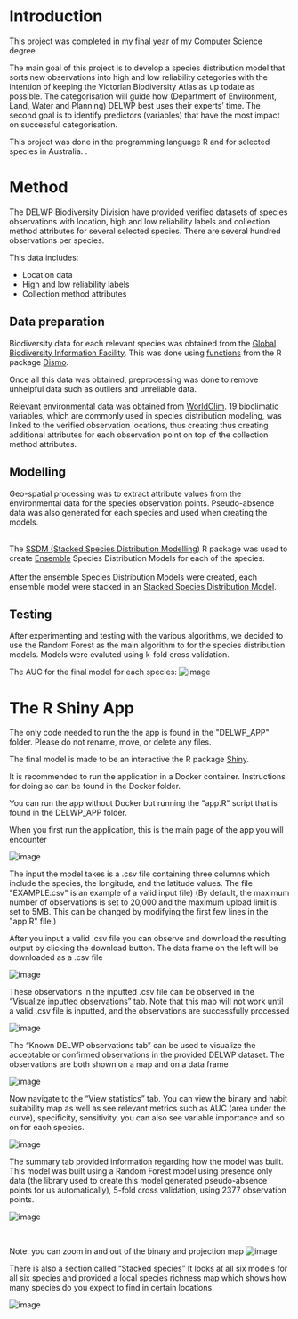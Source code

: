 <h1> Introduction </h1>

This project was completed in my final year of my Computer Science degree.

The main goal of this project is to develop a species distribution model that sorts new observations into high and low reliability categories with the intention of keeping the Victorian Biodiversity Atlas as up todate as possible. The categorisation will guide how (Department of Environment, Land, Water and Planning) DELWP best uses their experts’ time. The second goal is to identify predictors (variables) that have the most impact on successful categorisation.

This project was done in the programming language R and for selected species in Australia.
.

<h1> Method </h1>
The DELWP Biodiversity Division have provided verified datasets of species observations with location, high and low reliability labels and collection method attributes for several selected species. There are several hundred observations per species.<br>

This data includes: <ul>
	<li>Location data</li>
	<li>High and low reliability labels</li>
	<li>Collection method attributes</li>
</ul>

<h2> Data preparation </h2>
Biodiversity data for each relevant species was obtained from the <a href="https://www.gbif.org">Global Biodiversity Information Facility</a>. 
This was done using <a href="https://cran.r-project.org/web/packages/dismo/dismo.pdf">functions</a> from the R package <a href="https://www.rdocumentation.org/packages/dismo/versions/0.7-6/topics/gbif">Dismo</a>.

Once all this data was obtained, preprocessing was done to remove unhelpful data such as outliers and unreliable data.

Relevant environmental data was obtained from <a href="https://www.worldclim.org/data/bioclim.html">WorldClim</a>. 19 bioclimatic variables, which are commonly used in species distribution modeling, was linked to the verified observation locations, thus creating thus creating additional attributes for each observation point on top of the collection method attributes.

<h2> Modelling </h2>
Geo-spatial processing was to extract attribute values from the environmental data for the species observation points.
Pseudo-absence data was also generated for each species and used when creating the models. <br> <br>

The  <a href="https://cran.r-project.org/web/packages/SSDM/vignettes/SSDM.html">SSDM (Stacked Species Distribution Modelling)</a> R package was used to create <a href="https://rdrr.io/cran/SSDM/man/ensemble_modelling.html">Ensemble</a> Species Distribution Models for each of the species.  <br> <br>
After the ensemble Species Distribution Models were created, each ensemble model were stacked in an <a href="https://rdrr.io/cran/SSDM/man/stacking.html">Stacked Species Distribution Model</a>.


<h2> Testing </h2>
After experimenting and testing with the various algorithms, we decided to use the Random Forest as the main algorithm to for the species distribution models.  Models were evaluted using k-fold cross validation.

The AUC for the final model for each species:
![image](https://user-images.githubusercontent.com/84790185/142960591-eb4af18d-6ab3-4b31-8593-4f70e2a6cc99.png)



<h1> The R Shiny App </h1>
The only code needed to run the the app is found in the "DELWP_APP" folder.
Please do not rename, move, or delete any files.

The final model is made to be an interactive the R package <a href="https://shiny.rstudio.com/">Shiny</a>.

It is recommended to run the application in a Docker container. Instructions for doing so can be found in the Docker folder.

You can run the app without Docker but running the "app.R" script that is found in the DELWP_APP folder.

When you first run the application, this is the main page of the app you will encounter

![image](https://user-images.githubusercontent.com/84790185/142968893-a9acd777-cf14-48fa-843d-099c37a9890c.png)

The input the model takes is a .csv file containing three columns which include the species, the longitude, and the latitude values. 
The file "EXAMPLE.csv" is an example of a valid input file)
(By default, the maximum number of observations is set to 20,000 and the maximum upload limit is set to 5MB. This can be changed by modifying the first few lines in the "app.R" file.)


After you input a valid .csv file you can observe and download the resulting output by clicking the download button. The data frame on the left will be downloaded as a .csv file

![image](https://user-images.githubusercontent.com/84790185/142969117-2933a044-4b51-4b4d-b1f1-348c420c5dc6.png)

These observations in the inputted .csv file can be observed in the “Visualize inputted observations” tab. Note that this map will not work until a valid .csv file is inputted, and the observations are successfully processed

![image](https://user-images.githubusercontent.com/84790185/142969160-da846c14-bbe0-467f-b350-c51e62b35196.png)


The “Known DELWP observations tab” can be used to visualize the acceptable or confirmed observations in the provided DELWP dataset. The observations are both shown on a map and on a data frame

![image](https://user-images.githubusercontent.com/84790185/142969173-c88a88b1-ef7d-4e92-a0d0-28cf6805f2e4.png)

Now navigate to the “View statistics” tab. You can view the binary and habit suitability map as well as see relevant metrics such as AUC (area under the curve), specificity, sensitivity, you can also see variable importance and so on for each species.

![image](https://user-images.githubusercontent.com/84790185/142969190-f44d8e71-3ffa-47eb-a0d1-1028937dfcf9.png)

The summary tab provided information regarding how the model was built. This model was built using a Random Forest model using presence only data (the library used to create this model generated pseudo-absence points for us automatically), 5-fold cross validation, using 2377 observation points.

![image](https://user-images.githubusercontent.com/84790185/142969195-4fcb19dd-74d0-49bc-8e85-42d60ac866e3.png)

<br>

Note: you can zoom in and out of the binary and projection map
![image](https://user-images.githubusercontent.com/84790185/142969209-7b4104cd-45b2-47c4-9f8d-c6edd6612a5b.png)


There is also a section called “Stacked species”
It looks at all six models for all six species and provided a local species richness map which shows how many species do you expect to find in certain locations.

![image](https://user-images.githubusercontent.com/84790185/142969222-8ee935ba-0de6-42fc-bd6d-12d44acabf79.png)



	
	
	





